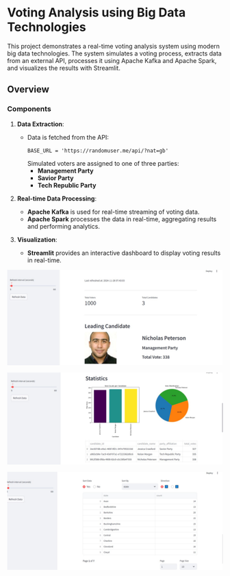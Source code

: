 
# Voting Analysis using Big Data Technologies

This project demonstrates a real-time voting analysis system using modern big data technologies. The system simulates a voting process, extracts data from an external API, processes it using Apache Kafka and Apache Spark, and visualizes the results with Streamlit.

## Overview

### Components
1. **Data Extraction**:
   - Data is fetched from the API:
     ```text
     BASE_URL = 'https://randomuser.me/api/?nat=gb'
     ```
     Simulated voters are assigned to one of three parties:
     - **Management Party**
     - **Savior Party**
     - **Tech Republic Party**

2. **Real-time Data Processing**:
   - **Apache Kafka** is used for real-time streaming of voting data.
   - **Apache Spark** processes the data in real-time, aggregating results and performing analytics.

3. **Visualization**:
   - **Streamlit** provides an interactive dashboard to display voting results in real-time.


![Alt Text](https://raw.githubusercontent.com/Punam918/Real_Time_Voting_Analysis/refs/heads/master/Pictures/voting1.jpg)



![Alt Text](https://raw.githubusercontent.com/Punam918/Real_Time_Voting_Analysis/refs/heads/master/Pictures/voting2.jpg)

![Alt Text](https://raw.githubusercontent.com/Punam918/Real_Time_Voting_Analysis/refs/heads/master/Pictures/voting3.py.jpg)

